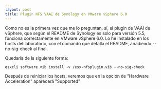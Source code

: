 ```yaml
---
layout: post
title: Plugin NFS VAAI de Synology en VMware vSphere 6.0
---
```

Como no es la primera vez que me lo preguntan, sí, el plugin de VAAI de vSphere, que según el README de Synology es solo para versión 5.5, funciona correctamente en VMware vSphere 6.0. Lo he instalado en los hosts del laboratorio, con el comando que detalla el README, añadiendo --no-sig-check al final.

Quedaría de la siguiente forma:
```
esxcli software vib install -v /esx-nfsplugin.vib --no-sig-check
```

Después de reiniciar los hosts, veremos que en la opción de "Hardware Acceleration" aparecerá "Supported"